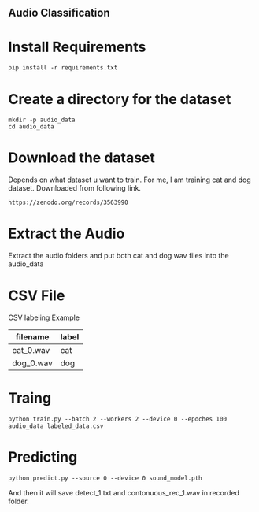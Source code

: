 ## Audio Classification

# Install Requirements
```
pip install -r requirements.txt
```
# Create a directory for the dataset
```
mkdir -p audio_data
cd audio_data
```

# Download the dataset
Depends on what dataset u want to train. For me, I am training cat and dog dataset. Downloaded from following link.
```
https://zenodo.org/records/3563990
```

# Extract the Audio

Extract the audio folders and put both cat and dog wav files into the audio_data

# CSV File

CSV labeling Example

| filename | label |
| --- | --- |
| cat_0.wav | cat |
| dog_0.wav | dog |

# Traing

```
python train.py --batch 2 --workers 2 --device 0 --epoches 100 audio_data labeled_data.csv
```

# Predicting 

```
python predict.py --source 0 --device 0 sound_model.pth
```

And then it will save detect_1.txt and contonuous_rec_1.wav in recorded folder.
